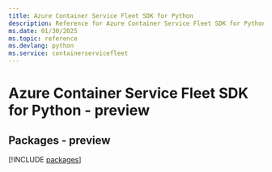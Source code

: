 ```yaml
---
title: Azure Container Service Fleet SDK for Python
description: Reference for Azure Container Service Fleet SDK for Python
ms.date: 01/30/2025
ms.topic: reference
ms.devlang: python
ms.service: containerservicefleet
---
```

# Azure Container Service Fleet SDK for Python - preview
## Packages - preview
[!INCLUDE [packages](container-service-fleet-index.md)]